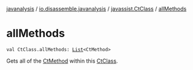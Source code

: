 [javanalysis](../../index.md) / [io.disassemble.javanalysis](../index.md) / [javassist.CtClass](index.md) / [allMethods](./all-methods.md)

# allMethods

`val CtClass.allMethods: `[`List`](https://kotlinlang.org/api/latest/jvm/stdlib/kotlin.collections/-list/index.html)`<CtMethod>`

Gets all of the [CtMethod](#) within this [CtClass](#).

